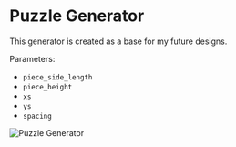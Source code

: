 # Puzzle Generator

This generator is created as a base for my future designs. 

Parameters:

- `piece_side_length`
- `piece_height`
- `xs`
- `ys`
- `spacing`

![Puzzle Generator](http://thingiverse-production-new.s3.amazonaws.com/renders/cc/eb/4a/15/21/eb2304412cbe87473009958db66fb83e_preview_featured.jpg)